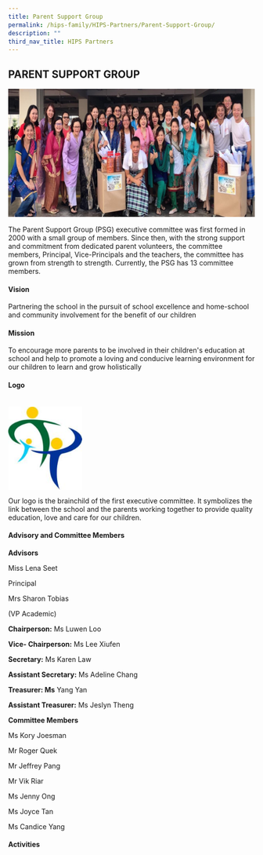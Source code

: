 ```yaml
---
title: Parent Support Group
permalink: /hips-family/HIPS-Partners/Parent-Support-Group/
description: ""
third_nav_title: HIPS Partners
---
```

## PARENT SUPPORT GROUP

![](/images/PSG.jpeg)

The Parent Support Group (PSG) executive committee was first formed in 2000 with a small group of members. Since then, with the strong support and commitment from dedicated parent volunteers, the committee members, Principal, Vice-Principals and the teachers, the committee has grown from strength to strength. Currently, the PSG has 13 committee members. 

#### Vision


Partnering the school in the pursuit of school excellence and home-school and community involvement for the benefit of our children

#### Mission


To encourage more parents to be involved in their children's education at school and help to promote a loving and conducive learning environment for our children to learn and grow holistically

#### Logo

<br>

<img style="width: 30%;" src="/images/PSG Logo.jpeg" align = "center" />

Our logo is the brainchild of the first executive committee. It symbolizes the link between the school and the parents working together to provide quality education, love and care for our children. 

#### Advisory and Committee Members


**Advisors**

Miss Lena Seet

Principal

Mrs Sharon Tobias

(VP Academic)

**Chairperson:** Ms Luwen Loo

**Vice- Chairperson:** Ms Lee Xiufen

**Secretary:** Ms Karen Law

**Assistant Secretary:** Ms Adeline Chang

**Treasurer: Ms** Yang Yan

**Assistant Treasurer:** Ms Jeslyn Theng 

  

**Committee Members**

Ms Kory Joesman  

Mr Roger Quek  

Mr Jeffrey Pang

Mr Vik Riar

Ms Jenny Ong

Ms Joyce Tan 

Ms Candice Yang  

  

#### Activities

